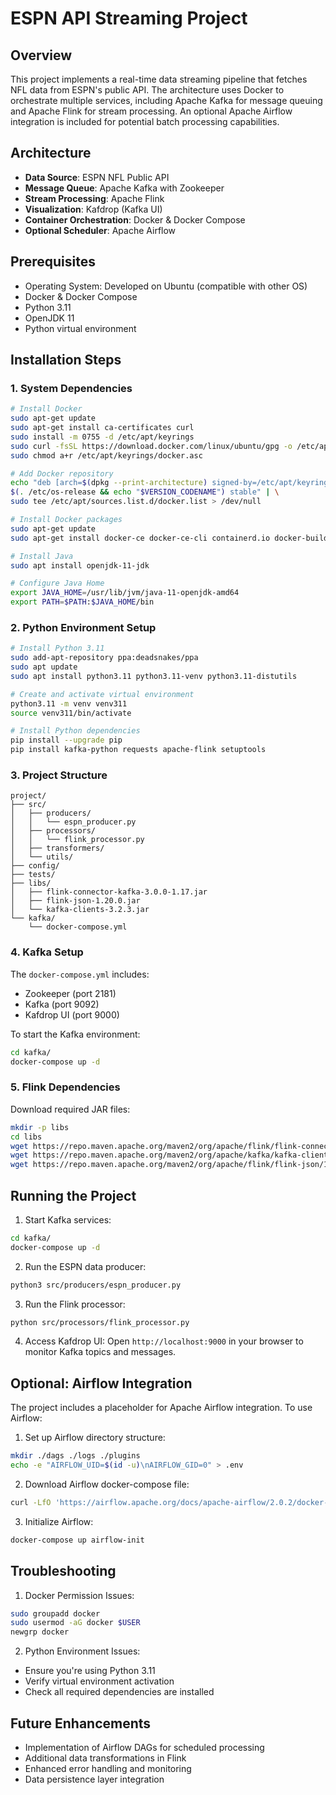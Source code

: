 # ESPN API Streaming Project

## Overview
This project implements a real-time data streaming pipeline that fetches NFL data from ESPN's public API. The architecture uses Docker to orchestrate multiple services, including Apache Kafka for message queuing and Apache Flink for stream processing. An optional Apache Airflow integration is included for potential batch processing capabilities.

## Architecture
- **Data Source**: ESPN NFL Public API
- **Message Queue**: Apache Kafka with Zookeeper
- **Stream Processing**: Apache Flink
- **Visualization**: Kafdrop (Kafka UI)
- **Container Orchestration**: Docker & Docker Compose
- **Optional Scheduler**: Apache Airflow

## Prerequisites
- Operating System: Developed on Ubuntu (compatible with other OS)
- Docker & Docker Compose
- Python 3.11
- OpenJDK 11
- Python virtual environment

## Installation Steps

### 1. System Dependencies

```bash
# Install Docker
sudo apt-get update
sudo apt-get install ca-certificates curl
sudo install -m 0755 -d /etc/apt/keyrings
sudo curl -fsSL https://download.docker.com/linux/ubuntu/gpg -o /etc/apt/keyrings/docker.asc
sudo chmod a+r /etc/apt/keyrings/docker.asc

# Add Docker repository
echo "deb [arch=$(dpkg --print-architecture) signed-by=/etc/apt/keyrings/docker.asc] https://download.docker.com/linux/ubuntu \
$(. /etc/os-release && echo "$VERSION_CODENAME") stable" | \
sudo tee /etc/apt/sources.list.d/docker.list > /dev/null

# Install Docker packages
sudo apt-get update
sudo apt-get install docker-ce docker-ce-cli containerd.io docker-buildx-plugin docker-compose-plugin

# Install Java
sudo apt install openjdk-11-jdk

# Configure Java Home
export JAVA_HOME=/usr/lib/jvm/java-11-openjdk-amd64
export PATH=$PATH:$JAVA_HOME/bin
```

### 2. Python Environment Setup

```bash
# Install Python 3.11
sudo add-apt-repository ppa:deadsnakes/ppa
sudo apt update
sudo apt install python3.11 python3.11-venv python3.11-distutils

# Create and activate virtual environment
python3.11 -m venv venv311
source venv311/bin/activate

# Install Python dependencies
pip install --upgrade pip
pip install kafka-python requests apache-flink setuptools
```

### 3. Project Structure
```
project/
├── src/
│   ├── producers/
│   │   └── espn_producer.py
│   ├── processors/
│   │   └── flink_processor.py
│   ├── transformers/
│   └── utils/
├── config/
├── tests/
├── libs/
│   ├── flink-connector-kafka-3.0.0-1.17.jar
│   ├── flink-json-1.20.0.jar
│   └── kafka-clients-3.2.3.jar
└── kafka/
    └── docker-compose.yml
```

### 4. Kafka Setup
The `docker-compose.yml` includes:
- Zookeeper (port 2181)
- Kafka (port 9092)
- Kafdrop UI (port 9000)

To start the Kafka environment:
```bash
cd kafka/
docker-compose up -d
```

### 5. Flink Dependencies
Download required JAR files:
```bash
mkdir -p libs
cd libs
wget https://repo.maven.apache.org/maven2/org/apache/flink/flink-connector-kafka/1.17.0/flink-connector-kafka-1.17.0.jar
wget https://repo.maven.apache.org/maven2/org/apache/kafka/kafka-clients/3.2.3/kafka-clients-3.2.3.jar
wget https://repo.maven.apache.org/maven2/org/apache/flink/flink-json/1.20.0/flink-json-1.20.0.jar
```

## Running the Project

1. Start Kafka services:
```bash
cd kafka/
docker-compose up -d
```

2. Run the ESPN data producer:
```bash
python3 src/producers/espn_producer.py
```

3. Run the Flink processor:
```bash
python src/processors/flink_processor.py
```

4. Access Kafdrop UI:
Open `http://localhost:9000` in your browser to monitor Kafka topics and messages.

## Optional: Airflow Integration
The project includes a placeholder for Apache Airflow integration. To use Airflow:

1. Set up Airflow directory structure:
```bash
mkdir ./dags ./logs ./plugins
echo -e "AIRFLOW_UID=$(id -u)\nAIRFLOW_GID=0" > .env
```

2. Download Airflow docker-compose file:
```bash
curl -LfO 'https://airflow.apache.org/docs/apache-airflow/2.0.2/docker-compose.yaml'
```

3. Initialize Airflow:
```bash
docker-compose up airflow-init
```

## Troubleshooting

1. Docker Permission Issues:
```bash
sudo groupadd docker
sudo usermod -aG docker $USER
newgrp docker
```

2. Python Environment Issues:
- Ensure you're using Python 3.11
- Verify virtual environment activation
- Check all required dependencies are installed

## Future Enhancements
- Implementation of Airflow DAGs for scheduled processing
- Additional data transformations in Flink
- Enhanced error handling and monitoring
- Data persistence layer integration
